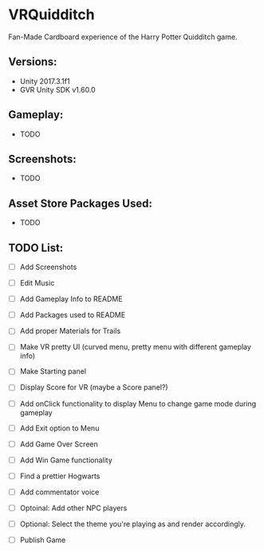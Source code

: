 # VRQuidditch

Fan-Made Cardboard experience of the Harry Potter Quidditch game.

## Versions:
- Unity 2017.3.1f1
- GVR Unity SDK v1.60.0

## Gameplay:
- TODO

## Screenshots:
- TODO

## Asset Store Packages Used:
- TODO

## TODO List:
- [ ] Add Screenshots
- [ ] Edit Music
- [ ] Add Gameplay Info to README
- [ ] Add Packages used to README
- [ ] Add proper Materials for Trails
- [ ] Make VR pretty UI (curved menu, pretty menu with different gameplay info)
- [ ] Make Starting panel
- [ ] Display Score for VR (maybe a Score panel?)
- [ ] Add onClick functionality to display Menu to change game mode during gameplay
- [ ] Add Exit option to Menu
- [ ] Add Game Over Screen
- [ ] Add Win Game functionality
- [ ] Find a prettier Hogwarts
- [ ] Add commentator voice
- [ ] Optoinal: Add other NPC players
- [ ] Optional: Select the theme you're playing as and render accordingly.
- [ ] Publish Game


